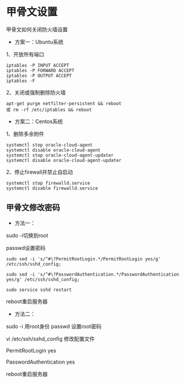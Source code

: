 # 甲骨文设置

甲骨文如何关闭防火墙设置
- 方案一：Ubuntu系统

1、开放所有端口
```shell
iptables -P INPUT ACCEPT
iptables -P FORWARD ACCEPT
iptables -P OUTPUT ACCEPT
iptables -F
```
2、关闭或强制删除防火墙
```ssh
apt-get purge netfilter-persistent && reboot
或 rm -rf /etc/iptables && reboot
```
- 方案二：Centos系统

1、删除多余附件
```shell
systemctl stop oracle-cloud-agent
systemctl disable oracle-cloud-agent
systemctl stop oracle-cloud-agent-updater
systemctl disable oracle-cloud-agent-updater
```
2、停止firewall并禁止自启动
```ssh
systemctl stop firewalld.service
systemctl disable firewalld.service
```
## 甲骨文修改密码
- 方法一：

sudo -i切换到root

passwd设置密码
```shell
sudo sed -i 's/^#\?PermitRootLogin.*/PermitRootLogin yes/g' /etc/ssh/sshd_config;

sudo sed -i 's/^#\?PasswordAuthentication.*/PasswordAuthentication yes/g' /etc/ssh/sshd_config;

sudo service sshd restart
```
reboot重启服务器
- 方法二：

sudo -i  用root身份
passwd  设置root密码

vi /etc/ssh/sshd_config   修改配置文件

PermitRootLogin yes

PasswordAuthentication yes

reboot重启服务器
